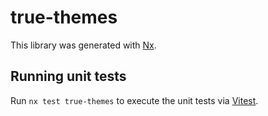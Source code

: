 # true-themes

This library was generated with [Nx](https://nx.dev).

## Running unit tests

Run `nx test true-themes` to execute the unit tests via [Vitest](https://vitest.dev/).
